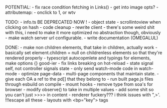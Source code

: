 POTENTIAL:
    - fix race condition fetching in Links()
    - get into image opts?
    - attributemap:
        - onclick to 1, or wtv

TODO:
    - info.ts BE DEPRECATED NOW !
    - object state
    - scrollintoview when clicking on hash
    - code cleanup
    - rewrite client
        - there's some weird shit with this, i need to make it more optimized
          no abstraction though, obviously
    - make watch server url configurable.
    - write documentation (OMEGALUL)

DONE: 
    - make non children elements, that take in children, actually work
        - basically set element.children = null on childrenless elements so that they're rendered properly
    - typescript autocopmlete and typings for elements, make options {} good-ier
    - fix links breaking on hot-reload
    - state signal self, not controller signals state
    - only send watch-mode code in watch-mode
    - optimize page-data
    - multi-page components that maintain state.
    - give each OA a ref to the pd[] that they belong to
    - run built page.js files through esbuild on compile
    - mount hooks
    - remove type from soa's for browser
    - modify observe() to take in multiple values
    - add some shit so you can't just >>>> in content
    - renderer fuckery??? i think issues with ",>'. !!!escape all these
    - layouts with <bp="key"> tags

